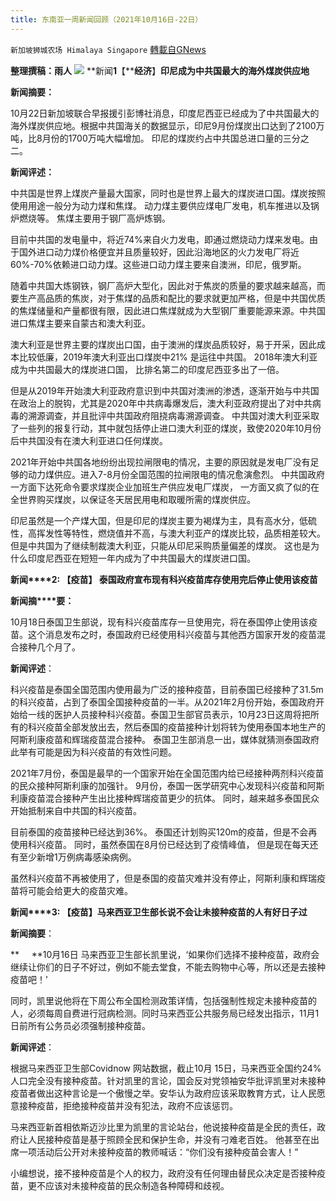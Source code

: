 ```yaml
---
title: 东南亚一周新闻回顾（2021年10月16日-22日）
---
```

`新加坡狮城农场 Himalaya Singapore` [轉載自GNews](https://gnews.org/zh-hans/1614006/)

**整理撰稿：雨人**
![](https://assets.gnews.org/wp-content/uploads/2021/03/Six-Critical-Areas-for-Donor-Impact-in-Southeast-Asia.jpg)
**新闻****1****【****经济**】**印尼成为中共国最大的海外煤炭供应地**

**新闻摘要：**

10月22日新加坡联合早报援引彭博社消息，印度尼西亚已经成为了中共国最大的海外煤炭供应地。根据中共国海关的数据显示，印尼9月份煤炭出口达到了2100万吨，比8月份的1700万吨大幅增加。 印尼的煤炭约占中共国总进口量的三分之二。

**新闻评述：**

中共国是世界上煤炭产量最大国家，同时也是世界上最大的煤炭进口国。煤炭按照使用用途一般分为动力煤和焦煤。 动力煤主要供应煤电厂发电，机车推进以及锅炉燃烧等。 焦煤主要用于钢厂高炉炼钢。

目前中共国的发电量中，将近74%来自火力发电，即通过燃烧动力煤来发电。由于国外进口动力煤价格便宜并且质量较好，因此沿海地区的火力发电厂将近60%-70%依赖进口动力煤。这些进口动力煤主要来自澳洲，印尼，俄罗斯。

随着中共国大炼钢铁，钢厂高炉大型化，因此对于焦炭的质量的要求越来越高，而要生产高品质的焦炭，对于焦煤的品质和配比的要求就更加严格，但是中共国优质的焦煤储量和产量都很有限，因此进口焦煤就成为大型钢厂重要能源来源。中共国进口焦煤主要来自蒙古和澳大利亚。

澳大利亚是世界主要的煤炭出口国，由于澳洲的煤炭品质较好，易于开采，因此成本比较低廉，2019年澳大利亚出口煤炭中21% 是运往中共国。 2018年澳大利亚成为中共国最大的煤炭进口国， 比排名第二的印度尼西亚多出了一倍。

但是从2019年开始澳大利亚政府意识到中共国对澳洲的渗透，逐渐开始与中共国在政治上的脱钩，尤其是2020年中共病毒爆发后，澳大利亚政府提出了对中共病毒的溯源调查，并且批评中共国政府阻挠病毒溯源调查。 中共国对澳大利亚采取了一些列的报复行动，其中就包括停止进口澳大利亚的煤炭，致使2020年10月份后中共国没有在澳大利亚进口任何煤炭。

2021年开始中共国各地纷纷出现拉闸限电的情况，主要的原因就是发电厂没有足够的动力煤供应。进入7-8月份全国范围的拉闸限电的情况愈演愈烈。 中共国政府一方面下达死命令要求煤炭企业加班生产供应发电厂煤炭， 一方面又疯了似的在全世界购买煤炭，以保证冬天居民用电和取暖所需的煤炭供应。

印尼虽然是一个产煤大国，但是印尼的煤炭主要为褐煤为主，具有高水分，低硫性，高挥发性等特性，燃烧值并不高，与澳大利亚产的煤炭比较，品质相差较大。 但是中共国为了继续制裁澳大利亚，只能从印尼采购质量偏差的煤炭。 这也是为什么印度尼西亚在短短一年内成为了中共国最大的煤炭进口国。

**新闻****2: 【疫苗】 泰国政府宣布现有科兴疫苗库存使用完后停止使用该疫苗**

**新闻摘****要：**

10月18日泰国卫生部说，现有科兴疫苗库存一旦使用完，将在泰国停止使用该疫苗。这个消息发布之时，泰国政府已经使用科兴疫苗与其他西方国家开发的疫苗混合接种几个月了。

**新闻评述**：

科兴疫苗是泰国全国范围内使用最为广泛的接种疫苗，目前泰国已经接种了31.5m的科兴疫苗，占到了泰国全国接种疫苗的一半。从2021年2月份开始，泰国政府开始给一线的医护人员接种科兴疫苗。泰国卫生部官员表示，10月23日这周将把所有的科兴疫苗全部发放出去，然后泰国的疫苗接种计划将转为使用泰国本地生产的阿斯利康疫苗和辉瑞疫苗混合接种。 泰国卫生部消息一出，媒体就猜测泰国政府此举有可能是因为科兴疫苗的有效性问题。

2021年7月份，泰国是最早的一个国家开始在全国范围内给已经接种两剂科兴疫苗的民众接种阿斯利康的加强针。 9月份，泰国一医学研究中心发现科兴疫苗和阿斯利康疫苗混合接种产生出比接种辉瑞疫苗更少的抗体。 同时，越来越多泰国民众开始抵制来自中共国的科兴疫苗。

目前泰国的疫苗接种已经达到36%。 泰国还计划购买120m的疫苗，但是不会再使用科兴疫苗。 同时，虽然泰国在8月份已经达到了疫情峰值， 但是现在每天还有至少新增1万例病毒感染病例。

虽然科兴疫苗不再被使用了，但是泰国的疫苗灾难并没有停止，阿斯利康和辉瑞疫苗将可能会给更大的疫苗灾难。

**新闻****3: 【疫苗】马来西亚卫生部长说不会让未接种疫苗的人有好日子过**

**新闻摘要**：

**     **10月16日 马来西亚卫生部长凯里说，‘如果你们选择不接种疫苗，政府会继续让你们的日子不好过，例如不能去堂食，不能去购物中心等，所以还是去接种疫苗吧！’

同时，凯里说他将在下周公布全国检测政策详情，包括强制性规定未接种疫苗的人，必须每周自费进行冠病检测。同时马来西亚公共服务局已经发出指示，11月1日前所有公务员必须强制接种疫苗。

**新闻评述**：

根据马来西亚卫生部Covidnow 网站数据，截止10月 15日，马来西亚全国约24%人口完全没有接种疫苗。针对凯里的言论，国会反对党领袖安华批评凯里对未接种疫苗者做出这种言论是一个傲慢之举。安华认为政府应该采取教育方式，让人民愿意接种疫苗，拒绝接种疫苗并没有犯法，政府不应该惩罚。

马来西亚新首相依斯迈沙比里为凯里的言论站台，他说接种疫苗是全民的责任，政府让人民接种疫苗是基于照顾全民和保护生命，并没有刁难老百姓。 他甚至在出席一项活动后公开对未接种疫苗的教师喊话：“你们没有接种疫苗会害人！”

小编想说，接不接种疫苗是个人的权力，政府没有任何理由替民众决定是否接种疫苗，更不应该对未接种疫苗的民众制造各种障碍和歧视。
